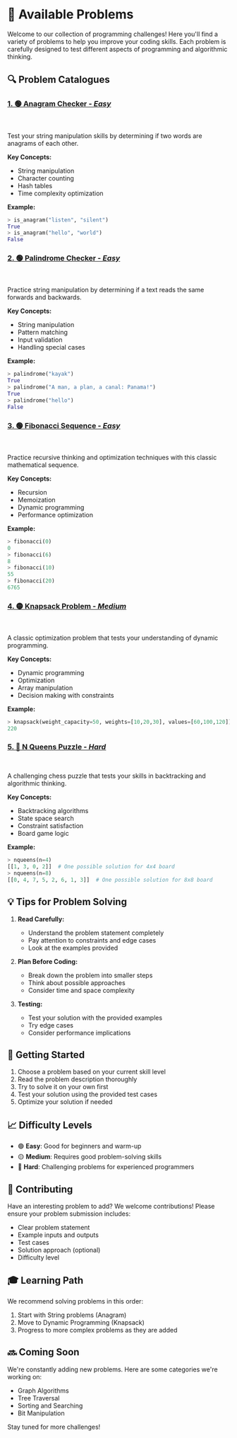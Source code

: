 # 🎯 Available Problems

Welcome to our collection of programming challenges! Here you'll find a variety of problems to help you improve your coding skills. Each problem is carefully designed to test different aspects of programming and algorithmic thinking.

## 🔍 Problem Catalogues

### <u><a> [1. 🟢 **Anagram Checker** - *Easy*](/src/problems/anagram.py) </a></u>
<br>

Test your string manipulation skills by determining if two words are anagrams of each other.

**Key Concepts:**
- String manipulation
- Character counting
- Hash tables
- Time complexity optimization

**Example:**
```python
> is_anagram("listen", "silent")
True
> is_anagram("hello", "world")
False
```

### <u><a> [2. 🟢 **Palindrome Checker** - *Easy*](/src/problems/palindrome.py) </a></u>
<br>

Practice string manipulation by determining if a text reads the same forwards and backwards.

**Key Concepts:**
- String manipulation
- Pattern matching
- Input validation
- Handling special cases

**Example:**
```python
> palindrome("kayak")
True
> palindrome("A man, a plan, a canal: Panama!")
True
> palindrome("hello")
False
```

### <u><a> [3. 🟢 **Fibonacci Sequence** - *Easy*](/src/problems/fibonacci.py) </a></u>
<br>

Practice recursive thinking and optimization techniques with this classic mathematical sequence.

**Key Concepts:**

- Recursion
- Memoization
- Dynamic programming
- Performance optimization

**Example:**

```python
> fibonacci(0)
0
> fibonacci(6)
8
> fibonacci(10)
55
> fibonacci(20)
6765
```

### <u><a> [4. 🟡 **Knapsack Problem** - *Medium*](/src/problems/knapsack.py) </a></u>
<br>

A classic optimization problem that tests your understanding of dynamic programming.

**Key Concepts:**
- Dynamic programming
- Optimization
- Array manipulation
- Decision making with constraints

**Example:**
```python
> knapsack(weight_capacity=50, weights=[10,20,30], values=[60,100,120])
220
```

### <u><a> [5. 🔴 **N Queens Puzzle** - *Hard*](/src/problems/nqueens.py) </a></u>
<br>

A challenging chess puzzle that tests your skills in backtracking and algorithmic thinking.

**Key Concepts:**
- Backtracking algorithms
- State space search
- Constraint satisfaction
- Board game logic

**Example:**
```python
> nqueens(n=4)
[[1, 3, 0, 2]]  # One possible solution for 4x4 board
> nqueens(n=8)
[[0, 4, 7, 5, 2, 6, 1, 3]]  # One possible solution for 8x8 board
```

## 💡 Tips for Problem Solving

1. **Read Carefully:**
   - Understand the problem statement completely
   - Pay attention to constraints and edge cases
   - Look at the examples provided

2. **Plan Before Coding:**
   - Break down the problem into smaller steps
   - Think about possible approaches
   - Consider time and space complexity

3. **Testing:**
   - Test your solution with the provided examples
   - Try edge cases
   - Consider performance implications

## 🚀 Getting Started

1. Choose a problem based on your current skill level
2. Read the problem description thoroughly
3. Try to solve it on your own first
4. Test your solution using the provided test cases
5. Optimize your solution if needed

## 📈 Difficulty Levels

- 🟢 **Easy**: Good for beginners and warm-up
- 🟡 **Medium**: Requires good problem-solving skills
- 🔴 **Hard**: Challenging problems for experienced programmers

## 🤝 Contributing

Have an interesting problem to add? We welcome contributions! Please ensure your problem submission includes:

- Clear problem statement
- Example inputs and outputs
- Test cases
- Solution approach (optional)
- Difficulty level

## 🎓 Learning Path

We recommend solving problems in this order:
1. Start with String problems (Anagram)
2. Move to Dynamic Programming (Knapsack)
3. Progress to more complex problems as they are added

## 🔜 Coming Soon

We're constantly adding new problems. Here are some categories we're working on:
- Graph Algorithms
- Tree Traversal
- Sorting and Searching
- Bit Manipulation

Stay tuned for more challenges!